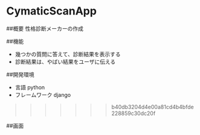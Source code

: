 # CymaticScanApp
##概要
性格診断メーカーの作成

##機能
* 幾つかの質問に答えて、診断結果を表示する
* 診断結果は、やばい結果をユーザに伝える

##開発環境
* 言語 python
* フレームワーク django
>>>>>>> b40db3204d4e00a81cd4b4bfde228859c30dc20f

##画面
